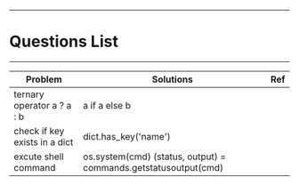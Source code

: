 
---

# Questions List

---

Problem | Solutions | Ref
---|---|---
ternary operator a ? a : b| a if a else b |
check if key exists in a dict| dict.has_key('name')|   
excute shell command| os.system(cmd)  (status, output) = commands.getstatusoutput(cmd)| 
 

